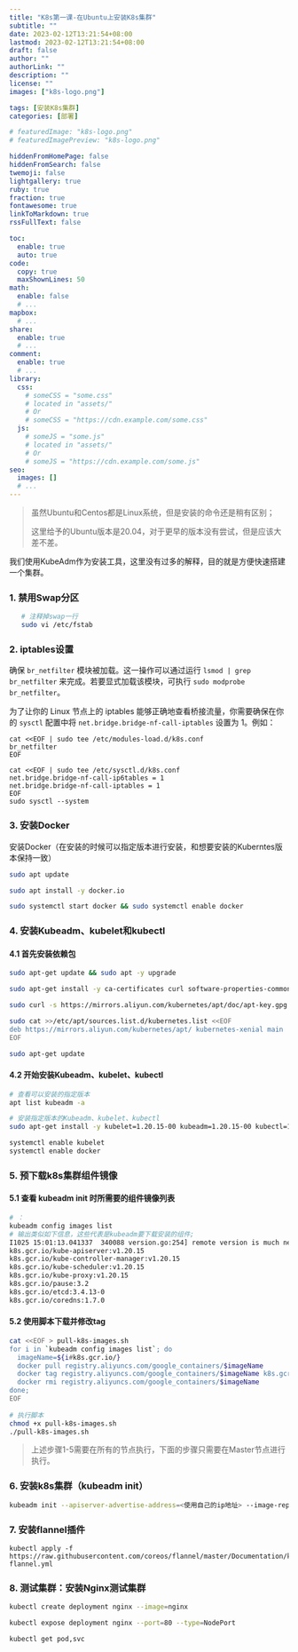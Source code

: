 ```yaml
---
title: "K8s第一课-在Ubuntu上安装K8s集群"
subtitle: ""
date: 2023-02-12T13:21:54+08:00
lastmod: 2023-02-12T13:21:54+08:00
draft: false
author: ""
authorLink: ""
description: ""
license: ""
images: ["k8s-logo.png"]

tags: [安装K8s集群]
categories: [部署]

# featuredImage: "k8s-logo.png"
# featuredImagePreview: "k8s-logo.png"

hiddenFromHomePage: false
hiddenFromSearch: false
twemoji: false
lightgallery: true
ruby: true
fraction: true
fontawesome: true
linkToMarkdown: true
rssFullText: false

toc:
  enable: true
  auto: true
code:
  copy: true
  maxShownLines: 50
math:
  enable: false
  # ...
mapbox:
  # ...
share:
  enable: true
  # ...
comment:
  enable: true
  # ...
library:
  css:
    # someCSS = "some.css"
    # located in "assets/"
    # Or
    # someCSS = "https://cdn.example.com/some.css"
  js:
    # someJS = "some.js"
    # located in "assets/"
    # Or
    # someJS = "https://cdn.example.com/some.js"
seo:
  images: []
  # ...
---
```

> 虽然Ubuntu和Centos都是Linux系统，但是安装的命令还是稍有区别；
>
> 这里给予的Ubuntu版本是20.04，对于更早的版本没有尝试，但是应该大差不差。

我们使用KubeAdm作为安装工具，这里没有过多的解释，目的就是方便快速搭建一个集群。

### 1. 禁用Swap分区

```bash
   # 注释掉swap一行
   sudo vi /etc/fstab
```

### 2. iptables设置

确保 `br_netfilter` 模块被加载。这一操作可以通过运行 `lsmod | grep br_netfilter` 来完成。若要显式加载该模块，可执行 `sudo modprobe br_netfilter`。

为了让你的 Linux 节点上的 iptables 能够正确地查看桥接流量，你需要确保在你的 `sysctl` 配置中将 `net.bridge.bridge-nf-call-iptables` 设置为 1。例如：

```shell
cat <<EOF | sudo tee /etc/modules-load.d/k8s.conf
br_netfilter
EOF

cat <<EOF | sudo tee /etc/sysctl.d/k8s.conf
net.bridge.bridge-nf-call-ip6tables = 1
net.bridge.bridge-nf-call-iptables = 1
EOF
sudo sysctl --system
```

### 3. 安装Docker

安装Docker（在安装的时候可以指定版本进行安装，和想要安装的Kuberntes版本保持一致）

```bash
sudo apt update

sudo apt install -y docker.io

sudo systemctl start docker && sudo systemctl enable docker
```

### 4. 安装Kubeadm、kubelet和kubectl

#### 4.1 首先安装依赖包

```bash
sudo apt-get update && sudo apt -y upgrade

sudo apt-get install -y ca-certificates curl software-properties-common apt-transport-https

sudo curl -s https://mirrors.aliyun.com/kubernetes/apt/doc/apt-key.gpg | sudo apt-key add -

sudo cat >>/etc/apt/sources.list.d/kubernetes.list <<EOF 
deb https://mirrors.aliyun.com/kubernetes/apt/ kubernetes-xenial main
EOF

sudo apt-get update
```

#### 4.2 开始安装Kubeadm、kubelet、kubectl

  ```bash
  # 查看可以安装的指定版本
  apt list kubeadm -a
  
  # 安装指定版本的Kubeadm、kubelet、kubectl
  sudo apt-get install -y kubelet=1.20.15-00 kubeadm=1.20.15-00 kubectl=1.20.15-00
  
  systemctl enable kubelet
  systemctl enable docker
  ```

### 5. 预下载k8s集群组件镜像

#### 5.1 查看 kubeadm init 时所需要的组件镜像列表

  ```bash
  # ：
  kubeadm config images list
  # 输出类似如下信息，这些代表是kubeadm要下载安装的组件;
  I1025 15:01:13.041337  340088 version.go:254] remote version is much newer: v1.25.3; falling back to: stable-1.20
  k8s.gcr.io/kube-apiserver:v1.20.15
  k8s.gcr.io/kube-controller-manager:v1.20.15
  k8s.gcr.io/kube-scheduler:v1.20.15
  k8s.gcr.io/kube-proxy:v1.20.15
  k8s.gcr.io/pause:3.2
  k8s.gcr.io/etcd:3.4.13-0
  k8s.gcr.io/coredns:1.7.0
  ```

#### 5.2 使用脚本下载并修改tag

  ```bash
  cat <<EOF > pull-k8s-images.sh
  for i in `kubeadm config images list`; do
    imageName=${i#k8s.gcr.io/}
    docker pull registry.aliyuncs.com/google_containers/$imageName
    docker tag registry.aliyuncs.com/google_containers/$imageName k8s.gcr.io/$imageName
    docker rmi registry.aliyuncs.com/google_containers/$imageName
  done;
  EOF
   
  # 执行脚本
  chmod +x pull-k8s-images.sh
  ./pull-k8s-images.sh
  ```

> 上述步骤1-5需要在所有的节点执行，下面的步骤只需要在Master节点进行执行。

### 6. 安装k8s集群（kubeadm init）

  ```bash
  kubeadm init --apiserver-advertise-address=<使用自己的ip地址> --image-repository registry.aliyuncs.com/google_containers --kubernetes-version v1.21.1(修改为自己的版本) --service-cidr=10.96.0.0/12 --pod-network-cidr=10.244.0.0/16
  ```

### 7. 安装flannel插件

  ```shell
  kubectl apply -f https://raw.githubusercontent.com/coreos/flannel/master/Documentation/kube-flannel.yml
  ```

### 8. 测试集群：安装Nginx测试集群

  ```bash
  kubectl create deployment nginx --image=nginx
  
  kubectl expose deployment nginx --port=80 --type=NodePort
  
  kubectl get pod,svc
  ```
